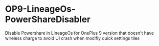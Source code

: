 # OP9-LineageOs-PowerShareDisabler
Disable Powershare in LineageOs for OnePlus 9 version that doesn't have wireless charge to avoid UI crash when modifiy quick settings tiles
